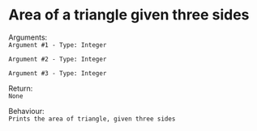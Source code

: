 # Area of a triangle given three sides 

Arguments:  
```Argument #1 - Type: Integer```

```Argument #2 - Type: Integer```

```Argument #3 - Type: Integer```
  
Return:  
```None```
  
Behaviour:  
```Prints the area of triangle, given three sides```
